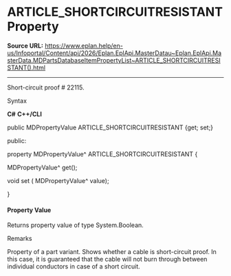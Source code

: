 # ARTICLE_SHORTCIRCUITRESISTANT Property

**Source URL:** https://www.eplan.help/en-us/Infoportal/Content/api/2026/Eplan.EplApi.MasterDatau~Eplan.EplApi.MasterData.MDPartsDatabaseItemPropertyList~ARTICLE_SHORTCIRCUITRESISTANT().html

---

Short-circuit proof # 22115.

Syntax

**C#**
**C++/CLI**


public MDPropertyValue ARTICLE_SHORTCIRCUITRESISTANT {get; set;}

public:

property MDPropertyValue^ ARTICLE_SHORTCIRCUITRESISTANT {

   MDPropertyValue^ get();

   void set (    MDPropertyValue^ value);

}


#### Property Value

Returns property value of type System.Boolean.

Remarks

Property of a part variant. Shows whether a cable is short-circuit proof. In this case, it is guaranteed that the cable will not burn through between individual conductors in case of a short circuit.
